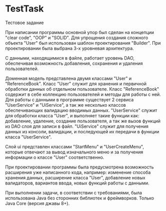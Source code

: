 # TestTask
Тестовое задание

При написании программы основной упор был сделан на концепции "clear code", "OOP" и "SOLID". 
Для упрощения создания сложного объекта "User" был использован шаблон проектирования "Builder". 
При проектировании была выбрана 3-х уровневая архитектура.

С данными, находящимися в файле, работает уровень DAO, обеспечивая возможность добавления, сохранения и удаления пользователей.

Доменная модель представлена двумя классами "User" и "ReferenceBook". 
Класс "User" служит для хранения и первичной обработки данных об отдельном пользователе. 
Класс "ReferenceBook" содержит в себе коллекцию пользователей и методы для работы с ней. 
Для работы с данными в программе существует 2 сервиса "UserService" и "UiService", а так же несколько классов обеспечивающих валидацию вводимых данных. 
"UserService" служит для обработки класса "User", и выполняет такие функции как: добавление, удаление, создание пользователя, а так же вызов функций из DAO слоя для записи в файл. 
"UiService" служит для получения данных из консоли, валидации, и последующей их передачи в функции класса "UserService". 

Слой ui представлен классами "StartMenu" и "UserCreateMenu", которые отвечают за вывод изначального меню и за получения информации о классе "User" соответственно. 

При проектировании программы была предусмотрена возможность расширения уже написанного кода, например: изменение способа хранения данных, расширение класса "User", добавление новых валидаторов, вариантов ввода, новых функций работы с данными. 

При выполнении задачи, в соответствии с требованиями, была использована Java без сторонних библиотек и фреймворков. Только Java Core (версия джавы 8+). 
